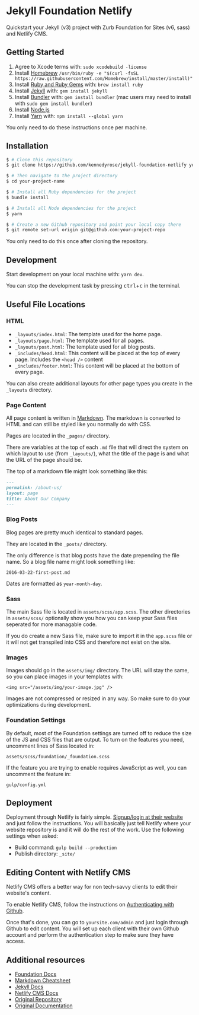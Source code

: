 # Jekyll Foundation Netlify

Quickstart your Jekyll (v3) project with Zurb Foundation for Sites (v6, sass) and Netlify CMS.

## Getting Started

1. Agree to Xcode terms with: `sudo xcodebuild -license`
1. Install [Homebrew](https://brew.sh/) `/usr/bin/ruby -e "$(curl -fsSL https://raw.githubusercontent.com/Homebrew/install/master/install)"`
1. Install [Ruby and Ruby Gems](https://rvm.io/rvm/install) with: `brew install ruby`
1. Install [Jekyll](http://jekyllrb.com/) with: `gem install jekyll`
1. Install [Bundler](http://bundler.io/) with: `gem install bundler` (mac users may need to install with `sudo gem install bundler`)
1. Install [Node.js](https://nodejs.org/en/)
1. Install [Yarn](https://yarnpkg.com/en/) with: `npm install --global yarn`

You only need to do these instructions once per machine.

## Installation

```bash
$ # Clone this repository
$ git clone https://github.com/kennedyrose/jekyll-foundation-netlify your-project-name

$ # Then navigate to the project directory
$ cd your-project-name

$ # Install all Ruby dependencies for the project
$ bundle install

$ # Install all Node dependencies for the project
$ yarn

$ # Create a new Github repository and point your local copy there
$ git remote set-url origin git@github.com:your-project-repo
```

You only need to do this once after cloning the repository.

## Development

Start development on your local machine with: `yarn dev`.

You can stop the development task by pressing <kbd>ctrl</kbd>+<kbd>c</kbd> in the terminal.

## Useful File Locations

### HTML
- `_layouts/index.html`: The template used for the home page.
- `_layouts/page.html`: The template used for all pages.
- `_layouts/post.html`: The template used for all blog posts.
- `_includes/head.html`: This content will be placed at the top of every page. Includes the `<head />` content
- `_includes/footer.html`: This content will be placed at the bottom of every page.

You can also create additional layouts for other page types you create in the `_layouts` directory.

### Page Content

All page content is written in [Markdown](https://github.com/adam-p/markdown-here/wiki/Markdown-Cheatsheet). The markdown is converted to HTML and can still be styled like you normally do with CSS.

Pages are located in the `_pages/` directory.

There are variables at the top of each `.md` file that will direct the system on which layout to use (from `_layouts/`), what the title of the page is and what the URL of the page should be.

The top of a markdown file might look something like this:

```markdown
---
permalink: /about-us/
layout: page
title: About Our Company
---
```


### Blog Posts

Blog pages are pretty much identical to standard pages.

They are located in the `_posts/` directory.

The only difference is that blog posts have the date prepending the file name. So a blog file name might look something like:

`2016-03-22-first-post.md`

Dates are formatted as `year-month-day`.

### Sass

The main Sass file is located in `assets/scss/app.scss`. The other directories in `assets/scss/` optionally show you how you can keep your Sass files seperated for more managable code.

If you do create a new Sass file, make sure to import it in the `app.scss` file or it will not get transpiled into CSS and therefore not exist on the site.

### Images

Images should go in the `assets/img/` directory. The URL will stay the same, so you can place images in your templates with:

`<img src="/assets/img/your-image.jpg" />`

Images are not compressed or resized in any way. So make sure to do your optimizations during development.

### Foundation Settings

By default, most of the Foundation settings are turned off to reduce the size of the JS and CSS files that are output. To turn on the features you need, uncomment lines of Sass located in:

`assets/scss/foundation/_foundation.scss`

If the feature you are trying to enable requires JavaScript as well, you can uncomment the feature in:

`gulp/config.yml`

## Deployment

Deployment through Netlify is fairly simple. [Signup/login at their website](https://www.netlify.com/) and just follow the instructions. You will basically just tell Netlify where your website repository is and it will do the rest of the work. Use the following settings when asked:

- Build command: `gulp build --production`
- Publish directory: `_site/`

## Editing Content with Netlify CMS

Netlify CMS offers a better way for non tech-savvy clients to edit their website's content.

To enable Netlify CMS, follow the instructions on [Authenticating with Github](https://www.netlifycms.org/docs/quick-start/).

Once that's done, you can go to `yoursite.com/admin` and just login through Github to edit content. You will set up each client with their own Github account and perform the authentication step to make sure they have access.

## Additional resources
- [Foundation Docs](http://foundation.zurb.com/sites/docs/)
- [Markdown Cheatsheet](https://github.com/adam-p/markdown-here/wiki/Markdown-Cheatsheet)
- [Jekyll Docs](http://jekyllrb.com/docs/home/)
- [Netlify CMS Docs](https://www.netlifycms.org/docs/)
- [Original Repository](https://github.com/core77/jekyll-foundation)
- [Original Documentation](https://github.com/core77/jekyll-foundation/wiki/Getting-started)
